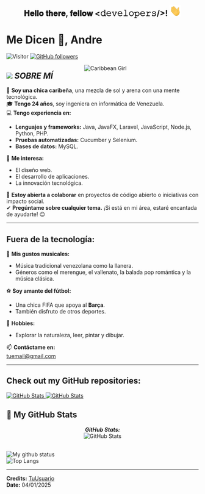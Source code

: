 <div align="center">
<h2> 𝐇𝐞𝐥𝐥𝐨 𝐭𝐡𝐞𝐫𝐞, 𝐟𝐞𝐥𝐥𝐨𝐰 <𝚍𝚎𝚟𝚎𝚕𝚘𝚙𝚎𝚛𝚜/>! <img src="https://github.com/ABSphreak/ABSphreak/blob/master/gifs/Hi.gif" width="30px"></h2>
</div>

# Me Dicen 🌴, Andre 
![Visitor](https://visitor-badge.laobi.icu/badge?page_id=TuUsuario.repoName) [![GitHub followers](https://img.shields.io/github/followers/TuUsuario.svg?style=social&label=Follow)](https://github.com/TuUsuario?tab=followers)<br/>

<img align="right" width=300px alt="Caribbean Girl" src="https://c.tenor.com/GN73MKBawZYAAAAi/busy-cute.gif" />

## <img src="https://media.giphy.com/media/ObNTw8Uzwy6KQ/giphy.gif" width="30px">&nbsp;***SOBRE MÍ***

🌴 **Soy una chica caribeña**, una mezcla de sol y arena con una mente tecnológica.  
🎓 **Tengo 24 años**, soy ingeniera en informática de Venezuela.  
💻 **Tengo experiencia en:**
- **Lenguajes y frameworks:** Java, JavaFX, Laravel, JavaScript, Node.js, Python, PHP.  
- **Pruebas automatizadas:** Cucumber y Selenium.  
- **Bases de datos:** MySQL.  

🌱 **Me interesa:**  
- El diseño web.  
- El desarrollo de aplicaciones.  
- La innovación tecnológica.  

👯 **Estoy abierta a colaborar** en proyectos de código abierto o iniciativas con impacto social.  
✔ **Pregúntame sobre cualquier tema.** ¡Si está en mi área, estaré encantada de ayudarte! 😉  

---

## Fuera de la tecnología:

🎵 **Mis gustos musicales:**  
- Música tradicional venezolana como la llanera.  
- Géneros como el merengue, el vallenato, la balada pop romántica y la música clásica.  

⚽ **Soy amante del fútbol:**  
- Una chica FIFA que apoya al **Barça**.  
- También disfruto de otros deportes.  

🌴 **Hobbies:**  
- Explorar la naturaleza, leer, pintar y dibujar.  

📫 **Contáctame en:**  
<a href="tuemail@gmail.com">tuemail@gmail.com</a>

---

## **Check out my GitHub repositories:**

<div>
  <p>
    <a href="https://github.com/TuUsuario/Repo1.git">
      <img src="https://github-readme-stats.vercel.app/api/pin/?username=TuUsuario&repo=Repo1" alt="GitHub Stats" />
    </a>
    <a href="https://github.com/TuUsuario/Repo2.git">
      <img src="https://github-readme-stats.vercel.app/api/pin/?username=TuUsuario&repo=Repo2" alt="GitHub Stats" />
    </a>
  </p>
</div>

<h2>👀 My GitHub Stats</h2>

<div>
  <p align="center">
  <b><em>GitHub Stats:</em></b> <br/>
    <img src="https://github-readme-streak-stats.herokuapp.com/?user=TuUsuario" alt="GitHub Stats" /> <br/><br/>
  
</div>

![My github status](https://github-readme-stats.vercel.app/api?username=TuUsuario&show_icons=true&include_all_commits=true)  
![Top Langs](https://github-readme-stats.vercel.app/api/top-langs/?username=TuUsuario&layout=compact)

---

**Credits:** <a href="https://github.com/TuUsuario">TuUsuario</a>  
**Date:** 04/01/2025  
